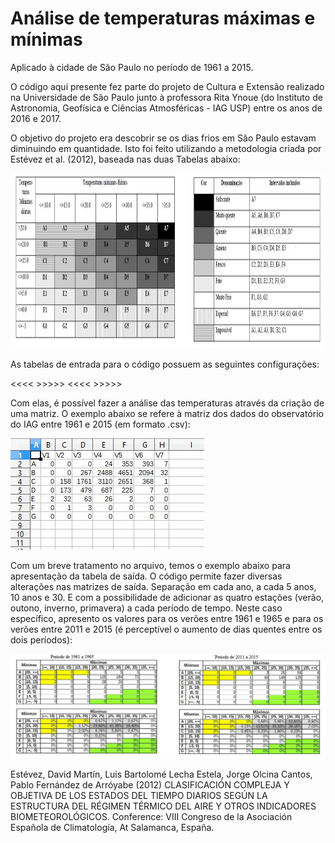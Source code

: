 # Análise de temperaturas máximas e mínimas
Aplicado à cidade de São Paulo no período de 1961 a 2015.

O código aqui presente fez parte do projeto de Cultura e Extensão realizado na Universidade de São Paulo junto à professora Rita Ynoue (do Instituto de Astronomia, Geofísica e Ciências Atmosféricas - IAG USP) entre os anos de 2016 e 2017.

O objetivo do projeto era descobrir se os dias frios em Sâo Paulo estavam diminuindo em quantidade.
Isto foi feito utilizando a metodologia criada por Estévez et al. (2012), baseada nas duas Tabelas abaixo:

<img src="Imagens/1.tabelaprojeto.jpg" height=280>

As tabelas de entrada para o código possuem as seguintes configurações:

<<<< >>>>>
<<<< >>>>>

Com elas, é possível fazer a análise das temperaturas através da criação de uma matriz.
O exemplo abaixo se refere à matriz dos dados do observatório do IAG entre 1961 e 2015 (em formato .csv):

<img src="Imagens/5.exemplo.jpg">

Com um breve tratamento no arquivo, temos o exemplo abaixo para apresentação da tabela de saída.
O código permite fazer diversas alterações nas matrizes de saída. Separação em cada ano, a cada 5 anos, 10 anos e 30. E com a possibilidade de adicionar as quatro estações (verão, outono, inverno, primavera) a cada período de tempo.
Neste caso específico, apresento os valores para os verões entre 1961 e 1965 e para os verões entre 2011 e 2015 (é perceptível o aumento de dias quentes entre os dois períodos):

<img src="Imagens/6.tabela5.jpg">





Estévez, David Martín, Luis Bartolomé Lecha Estela, Jorge Olcina Cantos, Pablo Fernández de
Arróyabe (2012) CLASIFICACIÓN COMPLEJA Y OBJETIVA DE LOS ESTADOS DEL TIEMPO DIARIOS
SEGÚN LA ESTRUCTURA DEL RÉGIMEN TÉRMICO DEL AIRE Y OTROS INDICADORES
BIOMETEOROLÓGICOS. Conference: VIII Congreso de la Asociación Española de Climatología, At
Salamanca, España.
